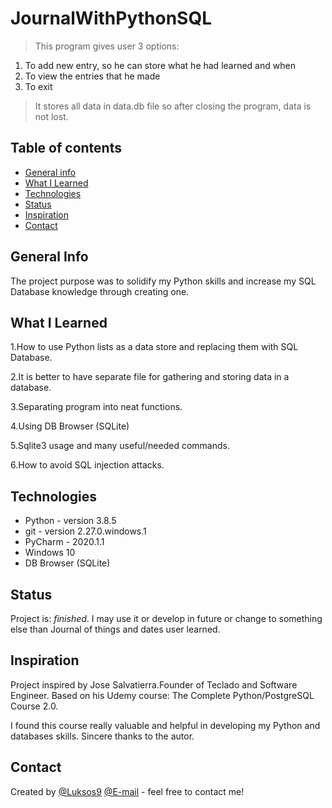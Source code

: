 # JournalWithPythonSQL 
> This program gives user 3 options: 
1) To add new entry, so he can store what he had learned and when
2) To view the entries that he made
3) To exit

> It stores all data in data.db file so after closing the program, data is not lost.

## Table of contents
* [General info](#general-info)
* [What I Learned](#what-i-learned)
* [Technologies](#technologies)
* [Status](#status)
* [Inspiration](#inspiration)
* [Contact](#contact)


## General Info

The project purpose was to solidify my Python skills and increase my SQL Database knowledge through creating one.

## What I Learned

1.How to use Python lists as a data store and replacing them with SQL Database.

2.It is better to have separate file for gathering and storing data in a database.

3.Separating program into neat functions.

4.Using DB Browser (SQLite)

5.Sqlite3 usage and many useful/needed commands.

6.How to avoid SQL injection attacks.

## Technologies
* Python  - version 3.8.5
* git     - version 2.27.0.windows.1
* PyCharm - 2020.1.1
* Windows 10
* DB Browser (SQLite)

## Status
Project is: _finished_. 
I may use it or develop in future or change to something else than Journal of things and dates user learned.

## Inspiration
Project inspired by Jose Salvatierra.Founder of Teclado and Software Engineer.
Based on his Udemy course: The Complete Python/PostgreSQL Course 2.0.

I found this course really valuable and helpful in developing my Python and databases skills. Sincere thanks to the autor.

## Contact
Created by [@Luksos9](https://github.com/Luksos9) [@E-mail](lukaszszumilas.9@wp.pl) - feel free to contact me!

